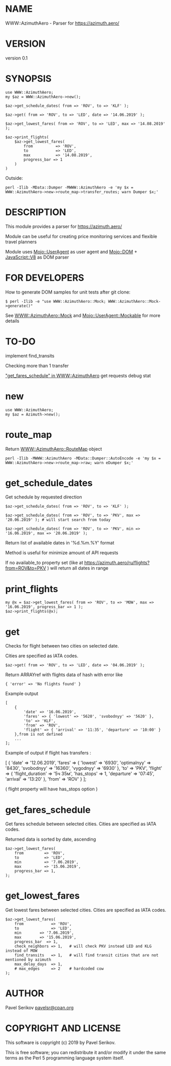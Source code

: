 # NAME

WWW::AzimuthAero - Parser for https://azimuth.aero/

# VERSION

version 0.1

# SYNOPSIS

    use WWW::AzimuthAero;
    my $az = WWW::AzimuthAero->new();
    
    $az->get_schedule_dates( from => 'ROV', to => 'KLF' );
    
    $az->get( from => 'ROV', to => 'LED', date => '14.06.2019' );
    
    $az->get_lowest_fares( from => 'ROV', to => 'LED', max => '14.08.2019' );
    
    $az->print_flights(
        $az->get_lowest_fares(
            from          => 'ROV',
            to            => 'LED',
            max           => '14.08.2019',
            progress_bar => 1
        )
    )

Outside:

    perl -Ilib -MData::Dumper -MWWW::AzimuthAero -e 'my $x = WWW::AzimuthAero->new->route_map->transfer_routes; warn Dumper $x;'

# DESCRIPTION

This module provides a parser for https://azimuth.aero/

Module can be useful for creating price monitoring services and flexible travel planners

Module uses [Mojo::UserAgent](https://metacpan.org/pod/Mojo::UserAgent) as user agent and  [Mojo::DOM](https://metacpan.org/pod/Mojo::DOM) + [JavaScript::V8](https://metacpan.org/pod/JavaScript::V8) as DOM parser

# FOR DEVELOPERS

How to generate DOM samples for unit tests after git clone: 

    $ perl -Ilib -e "use WWW::AzimuthAero::Mock; WWW::AzimuthAero::Mock->generate()"

See [WWW::AzimuthAero::Mock](https://metacpan.org/pod/WWW::AzimuthAero::Mock) and [Mojo::UserAgent::Mockable](https://metacpan.org/pod/Mojo::UserAgent::Mockable) for more details

# TO-DO

implement find\_transits

Checking more than 1 transfer

["get\_fares\_schedule" in WWW::AzimuthAero](https://metacpan.org/pod/WWW::AzimuthAero#get_fares_schedule) get requests debug stat

# new

    use WWW::AzimuthAero;
    my $az = Azimuth->new();

# route\_map  

Return [WWW::AzimuthAero::RouteMap](https://metacpan.org/pod/WWW::AzimuthAero::RouteMap) object

    perl -Ilib -MWWW::AzimuthAero -MData::Dumper::AutoEncode -e 'my $x = WWW::AzimuthAero->new->route_map->raw; warn eDumper $x;'

# get\_schedule\_dates

Get schedule by requested direction

    $az->get_schedule_dates( from => 'ROV', to => 'KLF' );
    
    $az->get_schedule_dates( from => 'ROV', to => 'PKV', max => '20.06.2019' ); # will start search from today
    
    $az->get_schedule_dates( from => 'ROV', to => 'PKV', min => '16.06.2019', max => '20.06.2019' );

Return list of available dates in '%d.%m.%Y' format

Method is useful for minimize amount of API requests

If no available\_to property set (like at https://azimuth.aero/ru/flights?from=ROV&to=PKV ) will return all dates in range

# print\_flights

    my @x = $az->get_lowest_fares( from => 'ROV', to => 'MOW', max => '16.06.2019', progress_bar => 1 );
    $az->print_flights(@x);

# get

Checks for flight between two cities on selected date. 

Cities are specified as IATA codes.

    $az->get( from => 'ROV', to => 'LED', date => '04.06.2019' );

Return ARRAYref with flights data of hash with error like 

    { 'error' => 'No flights found' }

Example output 

    [
        {
            'date' => '16.06.2019',
            'fares' => { 'lowest' => '5620', 'svobodnyy' => '5620' },
            'to' => 'KLF',
            'from' => 'ROV',
            'flight' => { 'arrival' => '11:35', 'departure' => '10:00' }
        },from is not defined
        ...
    ];

Example of output if flight has transfers :

\[
      {
        'date' => '12.06.2019',
        'fares' => {
                     'lowest' => '6930',
                     'optimalnyy' => '8430',
                     'svobodnyy' => '16360',
                     'vygodnyy' => '6930'
                   },
        'to' => 'PKV',
        'flight' => {
                      'flight\_duration' => '5ч 35м',
                      'has\_stops' => 1,
                      'departure' => '07:45',
                      'arrival' => '13:20'
                    },
        'from' => 'ROV'
      }
    \];

( flight property will have has\_stops option )

# get\_fares\_schedule

Get fares schedule between selected cities. Cities are specified as IATA codes.

Returned data is sorted by date, ascending

    $az->get_lowest_fares(
        from         => 'ROV',
        to           => 'LED',
        min          => '7.06.2019',
        max          => '15.06.2019',
        progress_bar => 1,
    );

# get\_lowest\_fares

Get lowest fares between selected cities. Cities are specified as IATA codes.

    $az->get_lowest_fares(
        from            => 'ROV',
        to              => 'LED',
        min        => '7.06.2019',
        max        => '15.06.2019',
        progress_bar  => 1,
        check_neighbors => 1,   # will check PKV instead LED and KLG instead of MOW
        find_transits   => 1,   # will find transit cities that are not mentioned by azimuth
        max_delay_days  => 1,   
        # max_edges     => 2    # hardcoded cow
    );

# AUTHOR

Pavel Serikov <pavelsr@cpan.org>

# COPYRIGHT AND LICENSE

This software is copyright (c) 2019 by Pavel Serikov.

This is free software; you can redistribute it and/or modify it under
the same terms as the Perl 5 programming language system itself.
